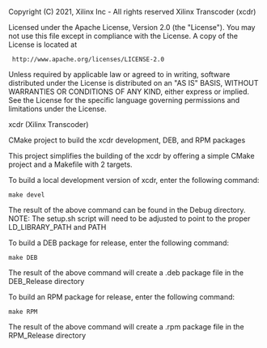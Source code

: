 
 Copyright (C) 2021, Xilinx Inc - All rights reserved
 Xilinx Transcoder (xcdr)

 Licensed under the Apache License, Version 2.0 (the "License"). You may
 not use this file except in compliance with the License. A copy of the
 License is located at

     http://www.apache.org/licenses/LICENSE-2.0

 Unless required by applicable law or agreed to in writing, software
 distributed under the License is distributed on an "AS IS" BASIS, WITHOUT
 WARRANTIES OR CONDITIONS OF ANY KIND, either express or implied. See the
 License for the specific language governing permissions and limitations
 under the License.

 xcdr (Xilinx Transcoder)


CMake project to build the xcdr development, DEB, and RPM packages

This project simplifies the building of the xcdr by offering a simple
CMake project and a Makefile with 2 targets.

To build a local development version of xcdr, enter the following command:

    make devel

The result of the above command can be found in the Debug directory.  NOTE: The setup.sh script will need to be adjusted to point to the proper LD_LIBRARY_PATH and PATH


To build a DEB package for release, enter the following command:

    make DEB

The result of the above command will create a .deb package file in the DEB_Release directory

To build an RPM package for release, enter the following command:

    make RPM

The result of the above command will create a .rpm package file in the RPM_Release directory
